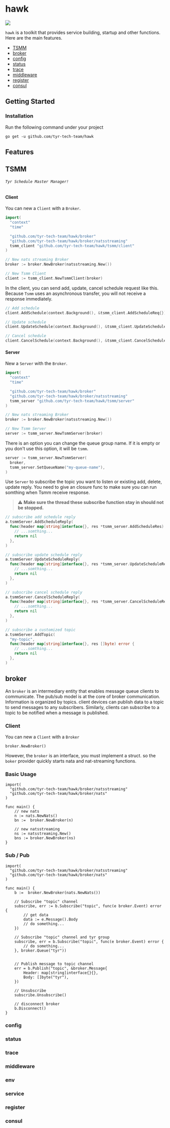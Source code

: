 # hawk

![](https://i.imgur.com/dp3mDnX.png)

`hawk` is a toolkit that provides service building, startup and other functions. Here are the main features.
  * [TSMM](#TSMM)
  * [broker](#broker)
  * [config](#config)
  * [status](#status)
  * [trace](#trace)
  * [middleware](#middleware)
  * [register](#register)
  * [consul](#consul)

## Getting Started
### Installation
Run the following command under your project
```shell
go get -u github.com/tyr-tech-team/hawk
```

## Features
## TSMM
###### `Tyr Schedule Master Manager!`
#### Client
You can new a `Client` with a `Broker`.
```go
import(
  "context"
  "time"

  "github.com/tyr-tech-team/hawk/broker"
  "github.com/tyr-tech-team/hawk/broker/natsstreaming"
  tsmm_client "github.com/tyr-tech-team/hawk/tsmm/client"
)

// New nats streaming Broker
broker := broker.NewBroker(natsstreaming.New())

// New Tsmm Client
client := tsmm_client.NewTsmmClient(broker)
```

In the client, you can send add, update, cancel schedule request like this.  
Because `Tsmm` uses an asynchronous transfer, you will not receive a response immediately.
```go
// Add schedule
client.AddSchedule(context.Background(), &tsmm_client.AddScheduleReq{})

// Update schedule
client.UpdateSchedule(context.Background(), &tsmm_client.UpdateScheduleReq{})

// Cancel schedule
client.CancelSchedule(context.Background(), &tsmm_client.CancelScheduleReq{})
```
#### Server
New a `Server` with the `Broker`.
```go
import(
  "context"
  "time"

  "github.com/tyr-tech-team/hawk/broker"
  "github.com/tyr-tech-team/hawk/broker/natsstreaming"
  tsmm_server "github.com/tyr-tech-team/hawk/tsmm/server"
)

// New nats streaming Broker
broker := broker.NewBroker(natsstreaming.New())

// New Tsmm Server
server := tsmm_server.NewTsmmServer(broker)
```
There is an option you can change the queue group name.
If it is empty or you don't use this option, it will be `tsmm`.
```go
server := tsmm_server.NewTsmmServer(
  broker,
  tsmm_server.SetQueueName("my-queue-name"),
)
```
Use `Server` to subscribe the topic you want to listen or existing add, delete, update reply.
You need to give an closure func to make sure you can run somthing when Tsmm receive response.
> :warning: **Make sure the thread these subscribe function stay in should not be stopped.**
```go
// subscribe add schedule reply
a.tsmmServer.AddScheduleReply(
  func(header map[string]interface{}, res *tsmm_server.AddScheduleRes) error {
    // ...somthing...
    return nil
  },
)

// subscribe update schedule reply
a.tsmmServer.UpdateScheduleReply(
  func(header map[string]interface{}, res *tsmm_server.UpdateScheduleRes) error {
    // ...somthing...
    return nil
  },
)

// subscribe cancel schedule reply
a.tsmmServer.CancelScheduleReply(
  func(header map[string]interface{}, res *tsmm_server.CancelScheduleRes) error {
    // ...somthing...
    return nil
  },
)

// subscribe a customized topic
a.tsmmServer.AddTopic(
  "my-topic",
  func(header map[string]interface{}, res []byte) error {
    // ...somthing...
    return nil
  },
)
```
## broker
An `broker` is an intermediary entity that enables message queue clients to communicate. 
The pub/sub model is at the core of broker communication.
Information is organized by topics. client devices can publish data to a topic to send messages to any subscribers. Similarly, clients can subscribe to a topic to be notified when a message is published.

### Client
You can new a `Client` with a `Broker`
```go=
broker.NewBroker()
```
However, the `broker` is an interface, you must implement a struct.
so the `boker` provider quickly starts nata and nat-streaming functions.

### Basic Usage
```go=
import(
  "github.com/tyr-tech-team/hawk/broker/natsstreaming"
  "github.com/tyr-tech-team/hawk/broker/nats"
)

func main() {
    // new nats 
    n := nats.NewNats()
    bn :=  broker.NewBroker(n)
    
    // new natsstreaming 
    ns := natsstreaming.New()
    bns := broker.NewBroker(ns)
}
```
### Sub / Pub
```go=
import(
  "github.com/tyr-tech-team/hawk/broker/natsstreaming"
  "github.com/tyr-tech-team/hawk/broker/nats"
)

func main() {
    b :=  broker.NewBroker(nats.NewNats())
    
    // Subscribe "topic" channel
    subscribe, err := b.Subscribe("topic", func(e broker.Event) error {
        // get data
        data := e.Message().Body
        // do something...
    })
    
    // Subscribe "topic" channel and tyr group
    subscribe, err = b.Subscribe("topic", func(e broker.Event) error {
        // do something...
    }, broker.Queue("tyr"))
    
    
    // Publish message to topic channel
    err = b.Publish("topic", &broker.Message{
        Header: map[string]interface{}{},
        Body: []byte("tyr"),   
    })
    
    // Unsubscribe
    subscribe.Unsubscribe()
    
    // disconnect broker
    b.Disconnect()
}
```


### config

### status

### trace

### middleware

### env

### service

### register

### consul
